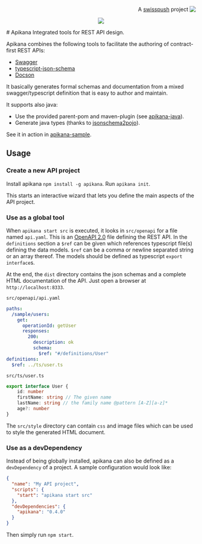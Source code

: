 <p align='right'>A <a href="http://www.swisspush.org">swisspush</a> project <a href="http://www.swisspush.org" border=0><img align="top"  src='https://1.gravatar.com/avatar/cf7292487846085732baf808def5685a?s=32'></a></p>
<p align="center">
  <img src="https://cloud.githubusercontent.com/assets/692124/21751899/37cc152c-d5cf-11e6-97ac-a5811f48c070.png"/>
</p>
# Apikana
Integrated tools for REST API design.

Apikana combines the following tools to facilitate the authoring of contract-first REST APIs:

* [Swagger](http://swagger.io/swagger-ui/)
* [typescript-json-schema](https://github.com/YousefED/typescript-json-schema)
* [Docson](https://github.com/lbovet/docson)

It basically generates formal schemas and documentation from a mixed swagger/typescript definition that is easy to author and maintain.

It supports also java:

* Use the provided parent-pom and maven-plugin (see [apikana-java](https://github.com/nidi3/apikana-java)).
* Generate java types (thanks to [jsonschema2pojo](http://www.jsonschema2pojo.org/)).

See it in action in [apikana-sample](https://github.com/lbovet/apikana-sample).

## Usage

### Create a new API project

Install apikana `npm install -g apikana`.
Run `apikana init`.

This starts an interactive wizard that lets you define the main aspects of the API project.

### Use as a global tool

When `apikana start src` is executed, it looks in `src/openapi` for a file named `api.yaml`.
This is an [OpenAPI 2.0](https://github.com/OAI/OpenAPI-Specification/blob/master/versions/2.0.md) file defining the REST API.
In the `definitions` section a `$ref` can be given which references typescript file(s) defining the data models.
`$ref` can be a comma or newline separated string or an array thereof. 
The models should be defined as typescript `export interface`s.

At the end, the `dist` directory contains the json schemas and a complete HTML documentation of the API.
Just open a browser at `http://localhost:8333`.

`src/openapi/api.yaml`
````yaml
paths:
  /sample/users:
    get:
      operationId: getUser
      responses:
        200:
          description: ok
          schema:
            $ref: "#/definitions/User"
definitions:
  $ref: ../ts/user.ts
````

`src/ts/user.ts`
````ts
export interface User {
    id: number
    firstName: string // The given name
    lastName: string // the family name @pattern [A-Z][a-z]*
    age?: number
}
````

The `src/style` directory can contain `css` and image files which can be used to style the generated HTML document.


### Use as a devDependency

Instead of being globally installed, apikana can also be defined as a `devDependency` of a project.
A sample configuration would look like:

````json
{
  "name": "My API project",
  "scripts": {
    "start": "apikana start src"
  },
  "devDependencies": {
    "apikana": "0.4.0"
  }
}
````

Then simply run `npm start`.
